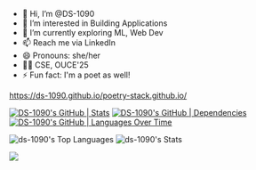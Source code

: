 - 👋 Hi, I’m @DS-1090
- 👀 I’m interested in Building Applications 
- 🌱 I’m currently exploring ML, Web Dev 
- 📫 Reach me via LinkedIn  
- 😄 Pronouns: she/her
- 👩‍🎓 CSE, OUCE'25
- ⚡ Fun fact: I'm a poet as well!
  
https://ds-1090.github.io/poetry-stack.github.io/
 <!---
DS-1090/DS-1090 is a ✨ special ✨ repository because its `README.md` (this file) appears on your GitHub profile.
You can click the Preview link to take a look at your changes.
--->
[![DS-1090's GitHub | Stats](https://stats.quira.sh/DS-1090/github?theme=dark)](https://quira.sh?utm_source=widgets&utm_campaign=DS-1090)
[![DS-1090's GitHub | Dependencies](https://stats.quira.sh/DS-1090/dependencies?theme=dark)](https://quira.sh?utm_source=widgets&utm_campaign=DS-1090)
[![DS-1090's GitHub | Languages Over Time](https://stats.quira.sh/DS-1090/languages-over-time?theme=dark)](https://quira.sh?utm_source=widgets&utm_campaign=DS-1090)

![ds-1090's Top Languages](https://github-readme-stats.vercel.app/api/top-langs/?username=ds-1090&theme=vue&show_icons=true&hide_border=true&layout=compact)
![ds-1090's Stats](https://github-readme-stats.vercel.app/api?username=ds-1090&theme=vue&show_icons=true&hide_border=true&count_private=true)

<div align="left">
  <img src="https://visitor-badge.laobi.icu/badge?page_id=DS-1090"  />
</div>

 
